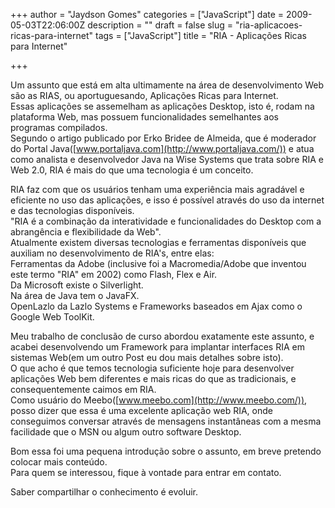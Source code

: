 +++
author = "Jaydson Gomes"
categories = ["JavaScript"]
date = 2009-05-03T22:06:00Z
description = ""
draft = false
slug = "ria-aplicacoes-ricas-para-internet"
tags = ["JavaScript"]
title = "RIA - Aplicações Ricas para Internet"

+++

Um assunto que está em alta ultimamente na área de desenvolvimento Web são as RIAS, ou aportuguesando, Aplicações Ricas para Internet.  
Essas aplicações se assemelham as aplicações Desktop, isto é, rodam na plataforma Web, mas possuem funcionalidades semelhantes aos programas compilados.  
Segundo o artigo publicado por Erko Bridee de Almeida, que é moderador do Portal Java([www.portaljava.com](http://www.portaljava.com/)) e atua como analista e desenvolvedor Java na Wise Systems que trata sobre RIA e Web 2.0, RIA é mais do que uma tecnologia é um conceito.  

RIA faz com que os usuários tenham uma experiência mais agradável e eficiente no uso das aplicações, e isso é possível através do uso da internet e das tecnologias disponíveis.  
"RIA é a combinação da interatividade e funcionalidades do Desktop com a abrangência e flexibilidade da Web".  
Atualmente existem diversas tecnologias e ferramentas disponíveis que auxiliam no desenvolvimento de RIA's, entre elas:  
Ferramentas da Adobe (inclusive foi a Macromedia/Adobe que inventou este termo "RIA" em 2002) como Flash, Flex e Air.  
Da Microsoft existe o Silverlight.  
Na área de Java tem o JavaFX.  
OpenLazlo da Lazlo Systems e Frameworks baseados em Ajax como o Google Web ToolKit.  

Meu trabalho de conclusão de curso abordou exatamente este assunto, e acabei desenvolvendo um Framework para implantar interfaces RIA em sistemas Web(em um outro Post eu dou mais detalhes sobre isto).  
O que acho é que temos tecnologia suficiente hoje para desenvolver aplicações Web bem diferentes e mais ricas do que as tradicionais, e consequentemente caimos em RIA.  
Como usuário do Meebo([www.meebo.com](http://www.meebo.com/)), posso dizer que essa é uma excelente aplicação web RIA, onde conseguimos conversar através de mensagens instantâneas com a mesma facilidade que o MSN ou algum outro software Desktop.  

Bom essa foi uma pequena introdução sobre o assunto, em breve pretendo colocar mais conteúdo.  
Para quem se interessou, fique à vontade para entrar em contato.  

Saber compartilhar o conhecimento é evoluir.  
